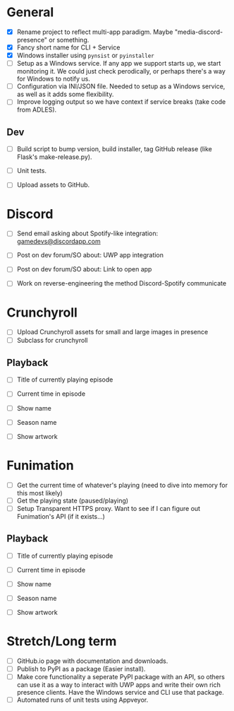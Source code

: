 # General
* [x] Rename project to reflect multi-app paradigm. Maybe
"media-discord-presence" or something.
* [x] Fancy short name for CLI + Service
* [x] Windows installer using `pynsist` or `pyinstaller`
* [ ] Setup as a Windows service. If any app we support starts up, we start
monitoring it. We could just check perodically, or perhaps there's a way
for Windows to notify us.
* [ ] Configuration via INI/JSON file. Needed to setup as a Windows
service, as well as it adds some flexibility.
* [ ] Improve logging output so we have context if service breaks (take code from ADLES).

## Dev
* [ ] Build script to bump version, build installer, tag GitHub release
(like Flask's make-release.py).
* [ ] Unit tests.
* [ ] Upload assets to GitHub.


# Discord
* [ ] Send email asking about Spotify-like integration: gamedevs@discordapp.com
* [ ] Post on dev forum/SO about: UWP app integration
* [ ] Post on dev forum/SO about: Link to open app
* [ ] Work on reverse-engineering the method Discord-Spotify communicate


# Crunchyroll
* [ ] Upload Crunchyroll assets for small and large images in presence
* [ ] Subclass for crunchyroll

## Playback
* [ ] Title of currently playing episode
* [ ] Current time in episode
* [ ] Show name
* [ ] Season name
* [ ] Show artwork


# Funimation
* [ ] Get the current time of whatever's playing (need to dive into memory for this most likely)
* [ ] Get the playing state (paused/playing)
* [ ] Setup Transparent HTTPS proxy. Want to see if I can figure out Funimation's API (if it exists...)

## Playback
* [ ] Title of currently playing episode
* [ ] Current time in episode
* [ ] Show name
* [ ] Season name
* [ ] Show artwork


# Stretch/Long term
* [ ] GitHub.io page with documentation and downloads.
* [ ] Publish to PyPI as a package (Easier install).
* [ ] Make core functionality a seperate PyPI package with an API, so others
can use it as a way to interact with UWP apps and write their own rich
presence clients. Have the Windows service and CLI use that package.
* [ ] Automated runs of unit tests using Appveyor.
